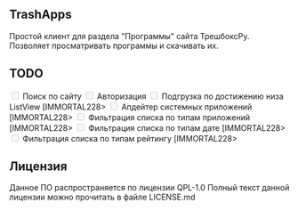 ## TrashApps
Простой клиент для раздела "Программы" сайта ТрешбоксРу.
Позволяет просматривать программы и скачивать их.

## TODO
 <input disabled type="checkbox"> Поиск по сайту
 <input disabled type="checkbox"> Авторизация
 <input disabled type="checkbox"> Подгрузка по достижению низа ListView [IMMORTAL228>
 <input disabled type="checkbox"> Апдейтер системных приложений [IMMORTAL228>
 <input disabled type="checkbox"> Фильтрация списка по типам приложений [IMMORTAL228>
 <input disabled type="checkbox"> Фильтрация списка по типам дате [IMMORTAL228>
 <input disabled type="checkbox"> Фильтрация списка по типам рейтингу [IMMORTAL228>

## Лицензия
Данное ПО распространяется по лицензии QPL-1.0
Полный текст данной лицензии можно прочитать в файле LICENSE.md
